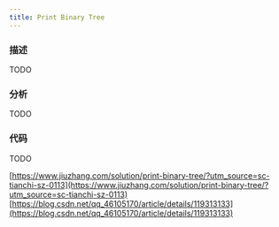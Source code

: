 ```yaml
---
title: Print Binary Tree
---
```


### 描述

TODO

### 分析

TODO

### 代码

TODO

[https://www.jiuzhang.com/solution/print-binary-tree/?utm_source=sc-tianchi-sz-0113](https://www.jiuzhang.com/solution/print-binary-tree/?utm_source=sc-tianchi-sz-0113)
[https://blog.csdn.net/qq_46105170/article/details/119313133](https://blog.csdn.net/qq_46105170/article/details/119313133)

